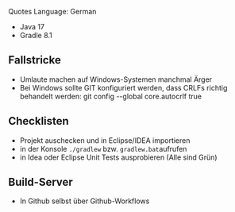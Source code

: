 Quotes Language: German

* Java 17
* Gradle 8.1

## Fallstricke

* Umlaute machen auf Windows-Systemen manchmal Ärger
* Bei Windows sollte GIT konfiguriert werden, dass CRLFs richtig behandelt werden: git config --global core.autocrlf true

## Checklisten

* Projekt auschecken und in Eclipse/IDEA importieren
* in der Konsole `./gradlew` bzw. `gradlew.bat`aufrufen 
* in Idea oder Eclipse Unit Tests ausprobieren (Alle sind Grün)

## Build-Server

* In Github selbst über Github-Workflows
